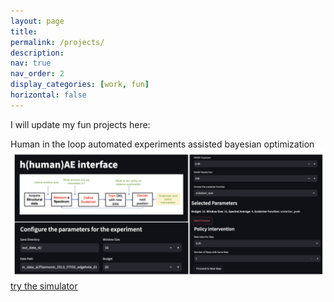 ```yaml
---
layout: page
title: 
permalink: /projects/
description: 
nav: true
nav_order: 2
display_categories: [work, fun]
horizontal: false
---
```


I will update my fun projects here:

Human in the loop automated experiments assisted bayesian optimization
![Human in the loop automated experiments](/assets/img/hAE_2.png)
[try the simulator](https://tiny.utk.edu/hAE)
